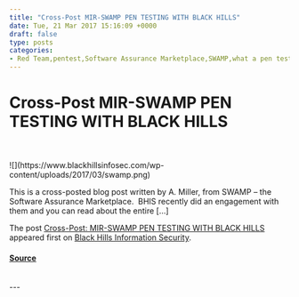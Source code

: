 ```yaml
---
title: "Cross-Post MIR-SWAMP PEN TESTING WITH BLACK HILLS"
date: Tue, 21 Mar 2017 15:16:09 +0000
draft: false
type: posts
categories: 
- Red Team,pentest,Software Assurance Marketplace,SWAMP,what a pen test looks like
---
```

# Cross-Post MIR-SWAMP PEN TESTING WITH BLACK HILLS

<br/>

<br/>
![](https://www.blackhillsinfosec.com/wp-content/uploads/2017/03/swamp.png)

This is a cross-posted blog post written by A. Miller, from SWAMP – the Software Assurance Marketplace.  BHIS recently did an engagement with them and you can read about the entire \[…\]

The post [Cross-Post: MIR-SWAMP PEN TESTING WITH BLACK HILLS](https://www.blackhillsinfosec.com/cross-post-mir-swamp-pen-testing-black-hills/) appeared first on [Black Hills Information Security](https://www.blackhillsinfosec.com).

#### [Source](https://www.blackhillsinfosec.com/cross-post-mir-swamp-pen-testing-black-hills/)

<br/>
---
